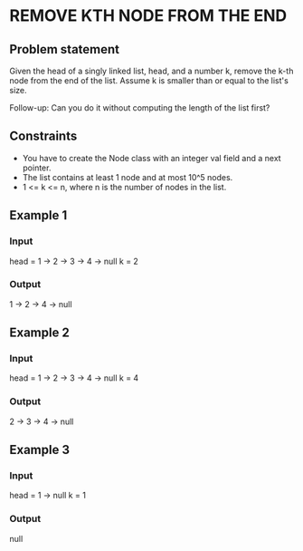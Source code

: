 # REMOVE KTH NODE FROM THE END

## Problem statement

Given the head of a singly linked list, head, and a number k, remove the k-th node from the end of the list. Assume k is
smaller than or equal to the list's size.

Follow-up: Can you do it without computing the length of the list first?

## Constraints

- You have to create the Node class with an integer val field and a next pointer.
- The list contains at least 1 node and at most 10^5 nodes.
- 1 <= k <= n, where n is the number of nodes in the list.

## Example 1

### Input

head = 1 -> 2 -> 3 -> 4 -> null
k = 2

### Output

1 -> 2 -> 4 -> null

## Example 2

### Input

head = 1 -> 2 -> 3 -> 4 -> null
k = 4

### Output

2 -> 3 -> 4 -> null

## Example 3

### Input

head = 1 -> null
k = 1

### Output

null